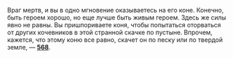 Враг мертв, и вы в одно мгновение оказываетесь на его коне. Конечно, быть героем хорошо, но еще лучше быть живым героем. Здесь же силы явно не равны. Вы пришпориваете коня, чтобы попытаться оторваться от других кочевников в этой странной скачке по пустыне. Впрочем, кажется, что этому коню все равно, скачет он по песку или по твердой земле, — [**568**](#n_568).

